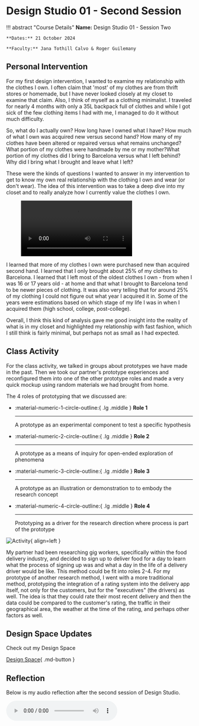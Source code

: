 # Design Studio 01 - Second Session 

!!! abstract "Course Details"
    **Name:** Design Studio 01 - Session Two 

    **Dates:** 21 October 2024 

    **Faculty:** Jana Tothill Calvo & Roger Guilemany

## Personal Intervention 

For my first design intervention, I wanted to examine my relationship with the clothes I own. I often claim that 'most' of my clothes are from thrift stores or homemade, but I have never looked closely at my closet to examine that claim. Also, I think of myself as a clothing minimalist. I traveled for nearly 4 months with only a 35L backpack full of clothes and while I got sick of the few clothing items I had with me, I managed to do it without much difficulty.

So, what do I actually own? How long have I owned what I have? How much of what I own was acquired new versus second hand? How many of my clothes have been altered or repaired versus what remains unchanged? What portion of my clothes were handmade by me or my mother?What portion of my clothes did I bring to Barcelona versus what I left behind? Why did I bring what I brought and leave what I left? 

These were the kinds of questions I wanted to answer in my intervention to get to know my own real relationship with the clothing I own and wear (or don't wear). The idea of this intervention was to take a deep dive into my closet and to really analyze how I currently value the clothes I own. 

<figure markdown="span">
    <video src="https://github.com/user-attachments/assets/56493d16-5cc0-495d-bd19-8bb8cd8001d1" controls="controls" style="max-width: 100%;"></video>
    <figcaption></figcaption>
</figure>

I learned that more of my clothes I own were purchased new than acquired second hand. I learned that I only brought about 25% of my clothes to Barcelona. I learned that I left most of the oldest clothes I own - from when I was 16 or 17 years old - at home and that what I brought to Barcelona tend to be newer pieces of clothing. It was also very telling that for around 25% of my clothing I could not figure out what year I acquired it in. Some of the years were estimations based on which stage of my life I was in when I acquired them (high school, college, post-college). 

Overall, I think this kind of analysis gave me good insight into the reality of what is in my closet and highlighted my relationship with fast fashion, which I still think is fairly minimal, but perhaps not as small as I had expected.

## Class Activity

For the class activity, we talked in groups about prototypes we have made in the past. Then we took our partner's prototype experiences and reconfigured them into one of the other prototype roles and made a very quick mockup using random materials we had brought from home. 


The 4 roles of prototyping that we discussed are:

<div class="grid cards" markdown>

-   :material-numeric-1-circle-outline:{ .lg .middle } __Role 1__

    ---

    A prototype as an experimental component to test a specific hypothesis

-   :material-numeric-2-circle-outline:{ .lg .middle } __Role 2__

    ---

    A prototype as a means of inquiry for open-ended exploration of phenomena
    
-   :material-numeric-3-circle-outline:{ .lg .middle } __Role 3__

    ---

    A prototype as an illustration or demonstration to to embody the research concept

-   :material-numeric-4-circle-outline:{ .lg .middle } __Role 4__

    ---

    Prototyping as a driver for the research direction where process is part of the prototype


</div>

![Activity](../../images/term1/designstudio/appGIF.gif){ align=left }

My partner had been researching gig workers, specifically within the food delivery industry, and decided to sign up to deliver food for a day to learn what the process of signing up was and what a day in the life of a delivery driver would be like. This method could be fit into roles 2-4. For my prototype of another research method, I went with a more traditional method, prototyping the integration of a rating system into the delivery app itself, not only for the customers, but for the "executives" (the drivers) as well. The idea is that they could rate their most recent delivery and then the data could be compared to the customer's rating, the traffic in their geographical area, the weather at the time of the rating, and perhaps other factors as well. 


## Design Space Updates 

Check out my Design Space 

[Design Space](../designStudio/designSpace.md){ .md-button }

## Reflection 

Below is my audio reflection after the second session of Design Studio.

  <audio controls src="../../../audio/DesignStudioReflection2.mp3"></audio>

